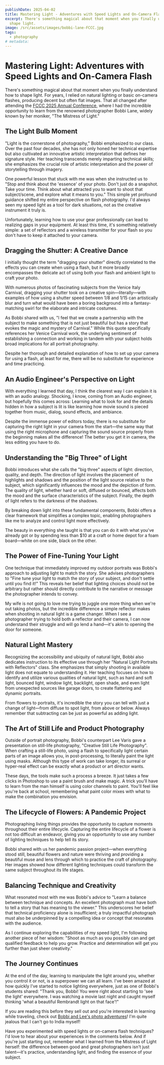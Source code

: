 ```yaml
---
publishDate: 2025-04-02
title: Mastering Light - Adventures with Speed Lights and On-Camera Flash
excerpt: There's something magical about that moment when you finally understand how to
  shape light.
image: /src/assets/images/bobbi-lane-FCCC.jpg
tags:
  - photography
# metadata:
---
```


# Mastering Light: Adventures with Speed Lights and On-Camera Flash

There's something magical about that moment when you finally understand how to
shape light. For years, I relied on natural lighting or basic on-camera flashes,
producing decent but often flat images. That all changed after attending the
[FCCC 2025 Annual Conference](https://dpi-sig.org/Members/f3c25/mainpage.html),
where I had the incredible opportunity to learn from the renowned photographer
Bobbi Lane, widely known by her moniker, "The Mistress of Light."

## The Light Bulb Moment

"Light is the cornerstone of photography," Bobbi emphasized to our class. Over
the past four decades, she has not only honed her technical expertise but also
cultivated an innovative artistic interpretation that defines her signature
style. Her teaching transcends merely imparting technical skills; she emphasizes
the crucial role of artistic interpretation and the power of storytelling
through imagery.

One powerful lesson that stuck with me was when she instructed us to "Stop and
think about the 'essence' of your photo. Don't just do a snapshot. Take your
time. Think about what attracted you to want to shoot that subject/scene, and
explore what it means to you." This simple yet profound guidance shifted my
entire perspective on flash photography. I'd always seen my speed light as a
tool for dark situations, not as the creative instrument it truly is.

Unfortunately, learning how to use your gear professionally can lead to
realizing gaps in your equipment. At least this time, it's something relatively
simple: a set of reflectors and a wireless transmitter for your flash so you
don't have to keep it attached to your camera.

## Dragging the Shutter: A Creative Dance

I initially thought the term "dragging your shutter" directly correlated to the
effects you can create when using a flash, but it more broadly encompasses the
delicate act of using both your flash and ambient light to craft your photo.

With numerous photos of fascinating subjects from the Venice Italy Carnival,
dragging your shutter took on a creative spin—literally—with examples of how
using a shutter speed between 1/8 and 1/15 can artistically blur and turn what
would have been a boring background into a fantasy-matching swirl for the
elaborate and intricate costumes.

As Bobbi shared with us, "I feel that we create a partnership with the subject
to make something that is not just beautiful but has a story that evokes the
magic and mystery of Carnival." While this quote specifically references her
Venice Carnival work, the underlying sentiment of establishing a connection and
working in tandem with your subject holds broad implications for all portrait
photography.

Despite her thorough and detailed explanation of how to set up your camera for
using a flash, at least for me, there will be no substitute for experience and
time practicing.

## An Audio Engineer's Perspective on Light

With everything I learned that day, I think the clearest way I can explain it is
with an audio analogy. Shocking, I know, coming from an Audio engineer, but
hopefully this comes across: Learning what to look for and the details hidden in
how a subject is lit is like learning how movie sound is pieced together from
music, dialog, sound effects, and ambiance.

Despite the immense power of editors today, there is no substitute for capturing
the right light in your camera from the start—the same way that using the right
microphone and capturing the sound source properly from the beginning makes all
the difference! The better you get it in camera, the less editing you have to
do.

## Understanding the "Big Three" of Light

Bobbi introduces what she calls the "big three" aspects of light: direction,
quality, and depth. The direction of light involves the placement of highlights
and shadows and the position of the light source relative to the subject, which
significantly influences the mood and the depiction of form. The quality of
light, whether hard or soft, diffused or bounced, affects both the mood and the
surface characteristics of the subject. Finally, the depth of light refers to
the darkness of the shadows.

By breaking down light into these fundamental components, Bobbi offers a clear
framework that simplifies a complex topic, enabling photographers like me to
analyze and control light more effectively.

The beauty in everything she taught is that you can do it with what you've
already got or by spending less than $10 at a craft or home depot for a foam
board—white on one side, black on the other.

## The Power of Fine-Tuning Your Light

One technique that immediately improved my outdoor portraits was Bobbi's
approach to adjusting light to match the story. She advises photographers to
"Fine tune your light to match the story of your subject, and don't settle until
you find it!" This reveals her belief that lighting choices should not be
arbitrary but rather should directly contribute to the narrative or message the
photographer intends to convey.

My wife is not going to love me trying to juggle one more thing when we're out
taking photos, but the incredible difference a simple reflector makes when
shooting in natural light is a game changer. When I see a photographer trying to
hold both a reflector and their camera, I can now understand their struggle and
will go lend a hand—it's akin to opening the door for someone.

## Natural Light Mastery

Recognizing the accessibility and ubiquity of natural light, Bobbi also
dedicates instruction to its effective use through her "Natural Light Portraits
with Reflectors" class. She emphasizes that simply shooting in available light
does not equate to understanding it. Her teaching focuses on how to identify and
utilize various qualities of natural light, such as hard and soft light, bounced
light, window light, backlight, open shade, and even light from unexpected
sources like garage doors, to create flattering and dynamic portraits.

From flowers to portraits, it's incredible the story you can tell with just a
change of light—from diffuse to spot light, from above or below. Always remember
that subtracting can be just as powerful as adding light.

## The Art of Still Life and Product Photography

Outside of portrait photography, Bobbi's counterpart Lee Varis gave a
presentation on still-life photography, "Creative Still Life Photography". When
crafting a still-life photo, using a flash to specifically light certain parts
of an image allows you, in post-processing, to literally paint the light using
masks. Although this type of work can take longer, its surreal or hyper-real
effect can be exactly what a product or art director wants.

These days, the tools make such a process a breeze. It just takes a few clicks
in Photoshop to use a paint brush and make magic. A trick you'll have to learn
from the man himself is using color channels to paint. You'll feel like you're
back at school, remembering what paint color mixes with what to make the
combination you envision.

## The Lifecycle of Flowers: A Pandemic Project

Photographing living things provides the opportunity to capture moments
throughout their entire lifecycle. Capturing the entire lifecycle of a flower is
not too difficult an endeavor, giving you an opportunity to use any number of
lighting techniques to help tell its story.

Bobbi shared with us her pandemic passion project—when everything stood still,
beautiful flowers and nature were thriving and providing a beautiful muse and
lens through which to practice the craft of photography. Her images showed how
different lighting techniques could transform the same subject throughout its
life stages.

## Balancing Technique and Creativity

What resonated most with me was Bobbi's advice to "Learn a balance between
technique and concepts. An excellent photograph must have both to tell a story
that has meaning to the viewer." This underscores her belief that technical
proficiency alone is insufficient; a truly impactful photograph must also be
underpinned by a compelling idea or concept that resonates with the audience.

As I continue exploring the capabilities of my speed light, I'm following
another piece of her wisdom: "Shoot as much as you possibly can and get
qualified feedback to help you grow. Practice and determination will get you
further than just sheer creativity."

## The Journey Continues

At the end of the day, learning to manipulate the light around you, whether you
control it or not, is a superpower we can all learn. I've been amazed at how
quickly I've started to notice lighting everywhere, just as one of Bobbi's
students shared: "Thank you, Bobbi! You were right about starting to 'see the
light' everywhere. I was watching a movie last night and caught myself thinking
'what a beautiful Rembrandt light on that face'!"

If you are reading this before they sell out and you're interested in learning
while traveling, check out
[Bobbi and Lee's photo adventures](https://bobbiandleesphotoadventures.com/)!
I'm quite jealous that I can't go to India myself!

Have you experimented with speed lights or on-camera flash techniques? I'd love
to hear about your experiences in the comments below. And if you're just
starting out, remember what I learned from the Mistress of Light herself: the
difference between good and great photographers isn't just talent—it's practice,
understanding light, and finding the essence of your subject.
